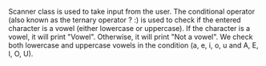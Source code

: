 Scanner class is used to take input from the user.
The conditional operator (also known as the ternary operator ? :) is used to check if the entered character is a vowel (either lowercase or uppercase).
If the character is a vowel, it will print "Vowel". Otherwise, it will print "Not a vowel".
We check both lowercase and uppercase vowels in the condition (a, e, i, o, u and A, E, I, O, U).
